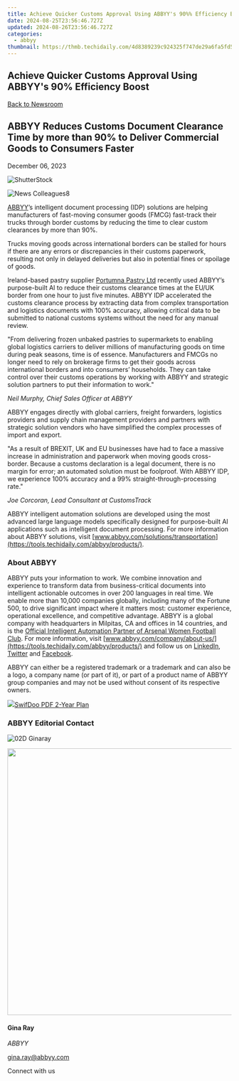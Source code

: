 ```yaml
---
title: Achieve Quicker Customs Approval Using ABBYY's 90%% Efficiency Boost
date: 2024-08-25T23:56:46.727Z
updated: 2024-08-26T23:56:46.727Z
categories:
  - abbyy
thumbnail: https://thmb.techidaily.com/4d8389239c924325f747de29a6fa5fd56f085170de1cb456669c5929df51dc2a.jpg
---
```


## Achieve Quicker Customs Approval Using ABBYY's 90% Efficiency Boost

[Back to Newsroom](https://tools.techidaily.com/abbyy/products/)

## ABBYY Reduces Customs Document Clearance Time by more than 90% to Deliver Commercial Goods to Consumers Faster

December 06, 2023

![ShutterStock](https://content.abbyy.com/-/media/project/abbyy/abbyy/branchtemplates/shutterstock_1272462163_1296-x-729.jpg?h=729&iar=0&w=1296)

![News Colleagues8](https://static1.abbyy.com/abbyycommedia/33811/news-colleagues8.jpg) 

[ABBYY](https://tools.techidaily.com/abbyy/products/)’s intelligent document processing (IDP) solutions are helping manufacturers of fast-moving consumer goods (FMCG) fast-track their trucks through border customs by reducing the time to clear custom clearances by more than 90%.

Trucks moving goods across international borders can be stalled for hours if there are any errors or discrepancies in their customs paperwork, resulting not only in delayed deliveries but also in potential fines or spoilage of goods.

Ireland-based pastry supplier [Portumna Pastry Ltd](https://portumnapastry.com/) recently used ABBYY’s purpose-built AI to reduce their customs clearance times at the EU/UK border from one hour to just five minutes. ABBYY IDP accelerated the customs clearance process by extracting data from complex transportation and logistics documents with 100% accuracy, allowing critical data to be submitted to national customs systems without the need for any manual review.

"From delivering frozen unbaked pastries to supermarkets to enabling global logistics carriers to deliver millions of manufacturing goods on time during peak seasons, time is of essence. Manufacturers and FMCGs no longer need to rely on brokerage firms to get their goods across international borders and into consumers’ households. They can take control over their customs operations by working with ABBYY and strategic solution partners to put their information to work."

_Neil Murphy, Chief Sales Officer at ABBYY_

ABBYY engages directly with global carriers, freight forwarders, logistics providers and supply chain management providers and partners with strategic solution vendors who have simplified the complex processes of import and export.

"As a result of BREXIT, UK and EU businesses have had to face a massive increase in administration and paperwork when moving goods cross-border. Because a customs declaration is a legal document, there is no margin for error; an automated solution must be foolproof. With ABBYY IDP, we experience 100% accuracy and a 99% straight-through-processing rate."

_Joe Corcoran, Lead Consultant at CustomsTrack_

ABBYY intelligent automation solutions are developed using the most advanced large language models specifically designed for purpose-built AI applications such as intelligent document processing. For more information about ABBYY solutions, visit [www.abbyy.com/solutions/transportation](https://tools.techidaily.com/abbyy/products/).

### About ABBYY

ABBYY puts your information to work. We combine innovation and experience to transform data from business-critical documents into intelligent actionable outcomes in over 200 languages in real time. We enable more than 10,000 companies globally, including many of the Fortune 500, to drive significant impact where it matters most: customer experience, operational excellence, and competitive advantage. ABBYY is a global company with headquarters in Milpitas, CA and offices in 14 countries, and is the [Official Intelligent Automation Partner of Arsenal Women Football Club](https://tools.techidaily.com/abbyy/products/). For more information, visit [www.abbyy.com/company/about-us/](https://tools.techidaily.com/abbyy/products/) and follow us on [LinkedIn](https://www.linkedin.com/company/abbyy), [Twitter](https://twitter.com/ABBYY%5FSoftware) and [Facebook](https://www.facebook.com/ABBYYsoft).

ABBYY can either be a registered trademark or a trademark and can also be a logo, a company name (or part of it), or part of a product name of ABBYY group companies and may not be used without consent of its respective owners.

<!-- affiliate ads begin -->
<a href="https://purchase.swifdoo.com/order/checkout.php?PRODS=40002580&QTY=1&AFFILIATE=108875&CART=1"><img src="https://secure.avangate.com/images/merchant/8b932759a5a04ddb34bf79e3f9072e4b/products/3_Product%20box%20white-1024x1024.png" border="0">SwifDoo PDF 2-Year Plan</a>
<!-- affiliate ads end -->
### ABBYY Editorial Contact

![02D Ginaray](https://static2.abbyy.com/abbyycommedia/23662/02d-ginaray.png)

<!-- affiliate ads begin -->
<a href="https://unicoeye.pxf.io/c/5597632/2084399/18498" target="_top" id="2084399"><img src="//a.impactradius-go.com/display-ad/18498-2084399" border="0" alt="" width="1125" height="600"/></a><img height="0" width="0" src="https://imp.pxf.io/i/5597632/2084399/18498" style="position:absolute;visibility:hidden;" border="0" />
<!-- affiliate ads end -->
#### Gina Ray

_ABBYY_

[gina.ray@abbyy.com](https://tools.techidaily.com/abbyy/products/) 

Connect with us

<ins class="adsbygoogle"
     style="display:block"
     data-ad-format="autorelaxed"
     data-ad-client="ca-pub-7571918770474297"
     data-ad-slot="1223367746"></ins>



<ins class="adsbygoogle"
     style="display:block"
     data-ad-client="ca-pub-7571918770474297"
     data-ad-slot="8358498916"
     data-ad-format="auto"
     data-full-width-responsive="true"></ins>


